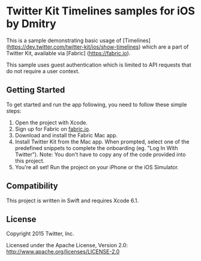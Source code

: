 # Twitter Kit Timelines samples for iOS by Dmitry

This is a sample demonstrating basic usage of [Timelines] (https://dev.twitter.com/twitter-kit/ios/show-timelines) which are a part of Twitter Kit, available via [Fabric] (https://fabric.io).

This sample uses guest authentication which is limited to API requests that do not require a user context.

## Getting Started	

To get started and run the app following, you need to follow these simple steps:

1. Open the project with Xcode.
2. Sign up for Fabric on [fabric.io](https://fabric.io).
3. Download and install the Fabric Mac app.
4. Install Twitter Kit from the Mac app. When prompted, select one of the predefined snippets to complete the onboarding (eg. "Log In With Twitter"). Note: You don't have to copy any of the code provided into this project. 
5. You're all set! Run the project on your iPhone or the iOS Simulator.

## Compatibility

This project is written in Swift and requires Xcode 6.1.

## License

Copyright 2015 Twitter, Inc.

Licensed under the Apache License, Version 2.0: http://www.apache.org/licenses/LICENSE-2.0
